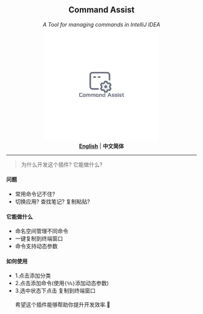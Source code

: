 <div  align="center">
    <h2>Command Assist</h2>
    <i>A Tool for managing commands in IntelliJ IDEA</i>
    <div></div>
    <div style="padding-bottom: var(-100px);">
    <img alt="Command Assist" height="300" src="src/main/resources/asset/Command_Assist.png" title="logo" width="300"/>
    </div>
    <div style="padding-top: var(-100px);">
        <a href="./README.md"><b>English</b></a> | <b>中文简体</b>
    </div>
</div>

---

> 为什么开发这个插件? 它能做什么?
#### 问题
- 常用命令记不住?
- 切换应用? 查找笔记? 复制粘贴?

#### 它能做什么
- 命名空间管理不同命令
- 一键复制到终端窗口
- 命令支持动态参数

#### 如何使用
- 1.点击添加分类
- 2.点击添加命令(使用`{%%}`添加动态参数)
- 3.选中状态下点击 复制到终端窗口
  <br>
  <br>
  希望这个插件能够帮助你提升开发效率.🫣

